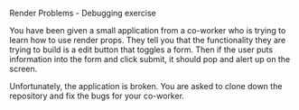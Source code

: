 Render Problems - Debugging exercise

You have been given a small application from a co-worker who is trying to learn how to use render props.  They tell you that the functionality they are trying to build is a edit button that toggles a form. Then if the user puts information into the form and click submit, it should pop and alert up on the screen.

Unfortunately, the application is broken.  You are asked to clone down the repository and fix the bugs for your co-worker.

